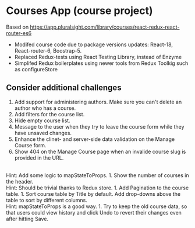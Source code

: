 # Courses App (course project)

Based on https://app.pluralsight.com/library/courses/react-redux-react-router-es6

- Modifed course code due to package versions updates: React-18, React-router-6, Boostrap-5.
- Replaced Redux-tests using React Testing Library, instead of Enzyme
- Simplifed Redux boilerplates using newer tools from Redux Toolkig such as configureStore

## Consider additional challenges

1. Add support for administering authors. Make sure you can't delete an author who has a course.
1. Add filters for the course list.
1. Hide empty course list.
1. Message to the user when they try to leave the course form while they have unsaved changes.
1. Enhance the clinet- and server-side data validation on the Manage Course form.
1. Show 404 on the Manage Course page when an invalide course slug is provided in the URL.
</br>
Hint: Add some logic to mapStateToProps.
1. Show the number of courses in the header.
</br>
Hint: Should be trivial thanks to Redux store.
1. Add Pagination to the course table.
1. Sort course table by Title by default. Add drop-downs above the table to sort by different columns.
</br>
Hint: mapStateToProps is a good way.
1. Try to keep the old course data, so that users could view history and click Undo to revert their changes even after hitting Save.
